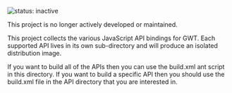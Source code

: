 ![status: inactive](https://img.shields.io/badge/status-inactive-red.svg)

This project is no longer actively developed or maintained.  

This project collects the various JavaScript API bindings for GWT. Each 
supported API lives in its own sub-directory and will produce an isolated 
distribution image. 

If you want to build all of the APIs then you can use the build.xml ant script 
in this directory. If you want to build a specific API then you should use the 
build.xml file in the API directory that you are interested in.
